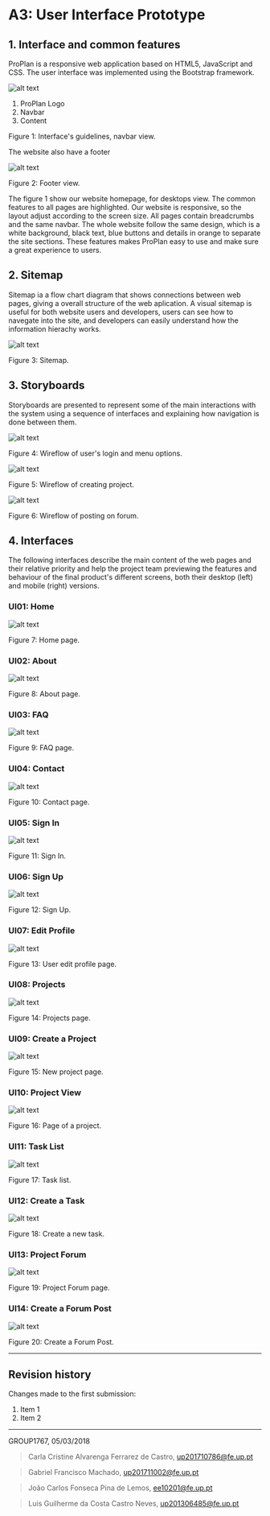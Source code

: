 # A3: User Interface Prototype
 
## 1. Interface and common features
 
ProPlan is a responsive web application based on HTML5, JavaScript and CSS. The user interface was implemented using the Bootstrap framework.

![alt text](https://github.com/JCLemos92/lbaw1767/blob/master/Report3/home_navbar.PNG "home")

 1. ProPlan Logo
 2. Navbar
 3. Content
 
Figure 1: Interface's guidelines, navbar view.

The website also have a footer

![alt text](https://github.com/JCLemos92/lbaw1767/blob/master/Report3/footer.PNG "footer")

Figure 2: Footer view.

The figure 1 show our website homepage, for desktops view. The common features to all pages are highlighted.
Our website is responsive, so the layout adjust according to the screen size. All pages contain breadcrumbs and the same navbar. The whole website follow the same design, which is a white background, black text, blue buttons and details in orange to separate the site sections. These features makes ProPlan easy to use and make sure a great experience to users.

## 2. Sitemap
 
Sitemap ia a flow chart diagram that shows connections between web pages, giving a overall structure of the web aplication.
A visual sitemap is useful for both website users and developers, users can see how to navegate into the site, and developers can easily understand how the information hierachy works.

![alt text](https://github.com/JCLemos92/lbaw1767/blob/master/Report3/sitemap1.PNG "Sitemap")

Figure 3: Sitemap. 

## 3. Storyboards
 
Storyboards are presented to represent some of the main interactions with the system using a sequence of interfaces and explaining how navigation is done between them. 

![alt text](https://github.com/JCLemos92/lbaw1767/blob/master/Report3/user_login.bmp "sb1")

Figure 4: Wireflow of user's login and menu options.


![alt text](https://github.com/JCLemos92/lbaw1767/blob/master/Report3/create_project.PNG "sb2")

Figure 5: Wireflow of creating project.


![alt text](https://github.com/JCLemos92/lbaw1767/blob/master/Report3/forum_post.bmp "sb3")

Figure 6: Wireflow of posting on forum.

 
## 4. Interfaces
 
The following interfaces describe the main content of the web pages and their relative priority and help the project team previewing the features and behaviour of the final product's different screens, both their desktop (left) and mobile (right) versions. 
 
 
### UI01: Home

![alt text](https://github.com/JCLemos92/lbaw1767/blob/master/Report3/home.PNG "sb3")

Figure 7: Home page. 

 
### UI02: About

![alt text](https://github.com/JCLemos92/lbaw1767/blob/master/Report3/about.PNG "sb3")

Figure 8: About page.


### UI03: FAQ

![alt text](https://github.com/JCLemos92/lbaw1767/blob/master/Report3/faq.PNG "sb3")

Figure 9: FAQ page. 


### UI04: Contact

![alt text](https://github.com/JCLemos92/lbaw1767/blob/master/Report3/contact.PNG "sb3")

Figure 10: Contact page. 


### UI05: Sign In

![alt text](https://github.com/JCLemos92/lbaw1767/blob/master/Report3/login.PNG "sb3")

Figure 11: Sign In. 


### UI06: Sign Up

![alt text](https://github.com/JCLemos92/lbaw1767/blob/master/Report3/signup.PNG "sb3")

Figure 12: Sign Up. 


### UI07: Edit Profile

![alt text](https://github.com/JCLemos92/lbaw1767/blob/master/Report3/editprofile.PNG "sb3")

Figure 13: User edit profile page. 


### UI08: Projects

![alt text](https://github.com/JCLemos92/lbaw1767/blob/master/Report3/projects.PNG "sb3")

Figure 14: Projects page.


### UI09: Create a Project

![alt text](https://github.com/JCLemos92/lbaw1767/blob/master/Report3/newproject.PNG "sb3")

Figure 15: New project page. 


### UI10: Project View

![alt text](https://github.com/JCLemos92/lbaw1767/blob/master/Report3/projectview.PNG "sb3")

Figure 16: Page of a project. 


### UI11: Task List

![alt text](https://github.com/JCLemos92/lbaw1767/blob/master/Report3/tasks.PNG "sb3")

Figure 17: Task list. 


### UI12: Create a Task

![alt text](https://github.com/JCLemos92/lbaw1767/blob/master/Report3/createtask.PNG "sb3")

Figure 18: Create a new task. 


### UI13: Project Forum

![alt text](https://github.com/JCLemos92/lbaw1767/blob/master/Report3/forum.PNG "sb3")

Figure 19: Project Forum page. 


### UI14: Create a Forum Post

![alt text](https://github.com/JCLemos92/lbaw1767/blob/master/Report3/forumpost.PNG "sb3")

Figure 20: Create a Forum Post. 
 
 
***
 
## Revision history
 
Changes made to the first submission:
1. Item 1
1. Item 2
 
***
 
GROUP1767, 05/03/2018
 
> Carla Cristine Alvarenga Ferrarez de Castro, up201710786@fe.up.pt

> Gabriel Francisco Machado, up201711002@fe.up.pt
 
> João Carlos Fonseca Pina de Lemos, ee10201@fe.up.pt

> Luis Guilherme da Costa Castro Neves, up201306485@fe.up.pt
